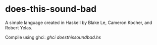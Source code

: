 # does-this-sound-bad
A simple language created in Haskell by Blake Le, Cameron Kocher, and Robert Yelas.

Compile using ghci: *ghci doesthissoundbad.hs*
